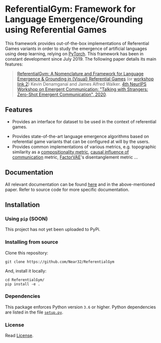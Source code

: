 # ReferentialGym: Framework for Language Emergence/Grounding using Referential Games

This framework provides out-of-the-box implementations of Referential Games variants in order to study the emergence of artificial languages using deep learning, relying on [PyTorch](https://www.pytorch.org). 
This framework has been in constant development since July 2019.
The following paper details its main features:


> [ReferentialGym: A Nomenclature and Framework for Language Emergence & Grounding in (Visual) Referential Games](https://arxiv.org/abs/2012.09486) (or [workshop link 2](https://drive.google.com/file/d/1p6rgNcvtug7UuVHrEgDIZNI6nYILkqZR/view?usp=sharing))
> Kevin Denamganaï and James Alfred Walker.
> [4th NeurIPS Workshop on Emergent Communication: "Talking with Strangers: Zero-Shot Emergent Communication", 2020](https://sites.google.com/view/emecom2020).

## Features

<!--
+ PyTorch implementation of: [A2C](https://hackernoon.com/intuitive-rl-intro-to-advantage-actor-critic-a2c-4ff545978752),[REINFORCE](https://danielhp95.github.io/policy-gradient-algorithms-a-review),[PPO](https://arxiv.org/abs/1707.06347)...
-->
+ Provides an interface for dataset to be used in the context of referential games. 
<!--
See [Adding a new dataset](docs/adding-a-new-dataset.md).
-->
+ Provides state-of-the-art language emergence algorithms based on referential game variants that can be configured at will by the users.
+ Provides common implementations of various metrics, e.g. topographic similarity as a [compositionality metric](https://arxiv.org/abs/1804.03984), [causal influence of communication](https://arxiv.org/abs/1903.05168) metric, [FactorVAE](https://arxiv.org/abs/1802.05983)'s disentanglement metric ...

## Documentation

All relevant documentation can be found [here](https://near32.github.io/ReferentialGym/html/index.html) and in the above-mentioned paper. Refer to source code for more specific documentation.

## Installation

### Using `pip` (**SOON**)

This project has not yet been uploaded to PyPi.

<!--
This project can be found in [PyPi](LINK TO PYPI project) (Python Package Index). It can be installed via
`pip`:

`pip install referentialgym`
-->

### Installing from source

Clone this repository:

```
git clone https://github.com/Near32/ReferentialGym
```

And, install it locally:
```
cd ReferentialGym/
pip install -e .
```

### Dependencies

This package enforces Python version `3.6` or higher. 
Python dependencies are listed in the file [`setup.py`](./setup.py). 

### License

Read [License](LICENSE).
